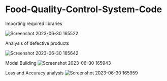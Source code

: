 # Food-Quality-Control-System-Code

Importing required libraries
 
![Screenshot 2023-06-30 165522](https://github.com/iyushjha7/Food-Quality-Control-System-Code/assets/127582457/17aeffea-3da8-4462-9b11-85f1ea7518da)
	  
Analysis of defective products

![Screenshot 2023-06-30 165642](https://github.com/iyushjha7/Food-Quality-Control-System-Code/assets/127582457/329f005f-c8c6-4ff4-91c0-398e2bc452c6)

Model Building
![Screenshot 2023-06-30 165943](https://github.com/iyushjha7/Food-Quality-Control-System-Code/assets/127582457/f7bbaf57-6212-49dd-808f-e982b76c56e1)
 
Loss and Accuracy analysis 
![Screenshot 2023-06-30 165959](https://github.com/iyushjha7/Food-Quality-Control-System-Code/assets/127582457/dcd58677-6bfa-40d4-a769-faddcc3a9150)
